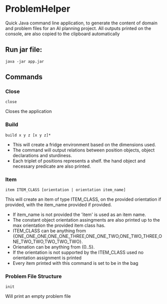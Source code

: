 # ProblemHelper
Quick Java command line application, to generate the content of domain and problem files for an AI planning project.
All outputs printed on the console, are also copied to the clipboard automatically

## Run jar file:
`java -jar app.jar`

## Commands
### Close
`close`

Closes the application

### Build
`build x y z [x y z]*`

- This will create a fridge environment based on the dimensions used. 
- The command will output relations between position objects, object declarations and sturdiness. 
- Each triplet of positions represents a shelf. the hand object and necessary predicate are also printed.

### Item
`item ITEM_CLASS [orientation | orientation item_name]`

This will create an item of type ITEM_CLASS, on the provided orientation if provided, with the item_name provided if provided.
- If item_name is not provided the 'item' is used as an item name. 
- The constant object orientation assingments are also printed up to the max orientation the provided item class has. 
- ITEM_CLASS can be anything from {ONE_ONE_ONE,ONE_ONE_THREE,ONE_ONE_TWO,ONE_TWO_THREE,ONE_TWO_TWO,TWO_TWO_TWO}. 
- Orienation can be anything from {0..5}. 
- If the orientation is not supported by the ITEM_CLASS used no orientation assignment is printed
- Every item printed with this command is set to be in the bag

### Problem File Structure
`init`

Will print an empty problem file
